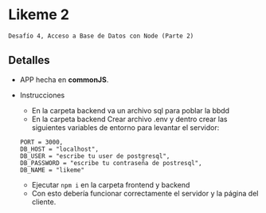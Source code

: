 # Likeme 2
    Desafío 4, Acceso a Base de Datos con Node (Parte 2)
## Detalles
* APP hecha en **commonJS**.
* Instrucciones
    * En la carpeta backend va un archivo sql para poblar la bbdd
    * En la carpeta backend Crear archivo .env y dentro crear las siguientes variables de entorno para levantar el servidor: 

     ```archivo .env
     PORT = 3000, 
     DB_HOST = "localhost",
     DB_USER = "escribe tu user de postgresql",
     DB_PASSWORD = "escribe tu contraseña de postresql",
     DB_NAME = "likeme"
     ```
    * Ejecutar <code>npm i</code> en la carpeta frontend y backend
    * Con esto debería funcionar correctamente el servidor y la página del cliente.